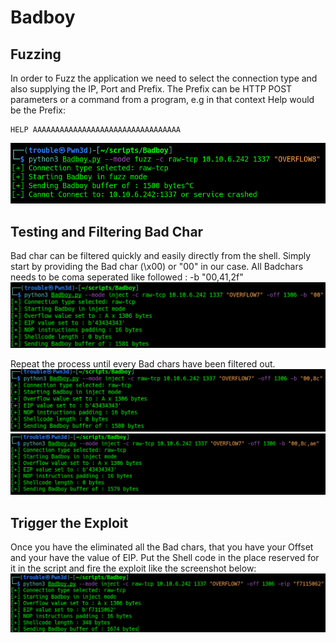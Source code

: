 # Badboy


## Fuzzing

In order to Fuzz the application we need to select the connection type and also supplying the IP, Port and Prefix.
The Prefix can be HTTP POST parameters or a command from a program, e.g in that context Help would be the Prefix: 
```
HELP AAAAAAAAAAAAAAAAAAAAAAAAAAAAAAAAA
```
![Fuzzing](img/fuzz.png)

## Testing and Filtering Bad Char

Bad char can be filtered quickly and easily directly from the shell.
Simply start by providing the Bad char (\x00) or "00" in our case.
All Badchars needs to be coma seperated like followed : -b "00,41,2f"
![Fuzzing](img/inject-testing-badchar-1.png)

Repeat the process until every Bad chars have been filtered out.
![Fuzzing](img/inject-testing-badchar-2.png)
![Fuzzing](img/inject-testing-badchar-3.png)

## Trigger the Exploit 
Once you have the eliminated all the Bad chars, that you have your Offset and your have the value of EIP.
Put the Shell code in the place reserved for it in the script and fire the exploit like the screenshot below: 
![Fuzzing](img/inject-trigger-shell.png)

